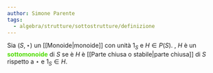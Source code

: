 ```yaml
---
author: Simone Parente
tags:
  - algebra/strutture/sottostrutture/definizione
---
```

Sia $(S,\star)$ un [[Monoide|monoide]] con unità $1_S$ e $H \in P(S)$.
, $H$ è un <span style="color:#4ddb00"> <strong>sottomonoide</strong></span> di $S$ se è $H$ è [[Parte chiusa o stabile|parte chiusa]] di $S$ rispetto a $\star$ e $1_S \in H$.

